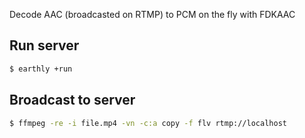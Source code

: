 Decode AAC (broadcasted on RTMP) to PCM on the fly with FDKAAC

## Run server
```bash
$ earthly +run
```

## Broadcast to server
```bash
$ ffmpeg -re -i file.mp4 -vn -c:a copy -f flv rtmp://localhost
```


